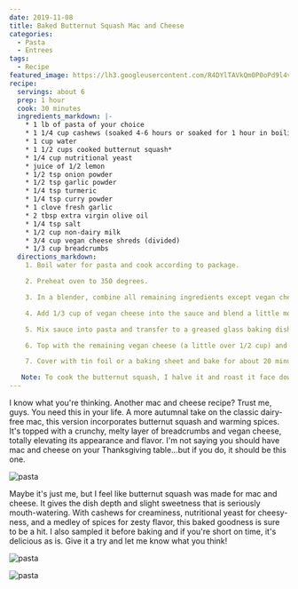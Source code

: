 ```yaml
---
date: 2019-11-08
title: Baked Butternut Squash Mac and Cheese
categories:
  - Pasta
  - Entrees
tags:
  - Recipe
featured_image: https://lh3.googleusercontent.com/R4DYlTAVkQm0P0oPd9l4vHK9UQ2tM2SbWWXHJnVzrf4_xRQeJdvodOQOVHIoLoRf6BsgoEALwZCqdiZszSR-ac-0huO5ry2nobUasLXaBZ0lj6N0ocUaWjKpqgdiwBfk_3OaE6H2eLA=w2400 
recipe:
  servings: about 6
  prep: 1 hour
  cook: 30 minutes
  ingredients_markdown: |-
    * 1 lb of pasta of your choice
    * 1 1/4 cup cashews (soaked 4-6 hours or soaked for 1 hour in boiling water)
    * 1 cup water
    * 1 1/2 cups cooked butternut squash*
    * 1/4 cup nutritional yeast
    * juice of 1/2 lemon
    * 1/2 tsp onion powder
    * 1/2 tsp garlic powder
    * 1/4 tsp turmeric
    * 1/4 tsp curry powder
    * 1 clove fresh garlic
    * 2 tbsp extra virgin olive oil
    * 1/4 tsp salt
    * 1/2 cup non-dairy milk  
    * 3/4 cup vegan cheese shreds (divided)
    * 1/3 cup breadcrumbs
  directions_markdown:
    1. Boil water for pasta and cook according to package.

    2. Preheat oven to 350 degrees. 

    3. In a blender, combine all remaining ingredients except vegan cheese and breadcrumbs. Blend until smooth.

    4. Add 1/3 cup of vegan cheese into the sauce and blend a little more, not completely.

    5. Mix sauce into pasta and transfer to a greased glass baking dish (8x10" works well)

    6. Top with the remaining vegan cheese (a little over 1/2 cup) and breadcrumbs (I recommend breadcrumbs on top because they brown nicely, while the vegan cheese does not).

    7. Cover with tin foil or a baking sheet and bake for about 20 minutes covered. Then remove cover and cook for another 8 to 10 minutes.

   Note: To cook the butternut squash, I halve it and roast it face down on a parchment-paper line baking sheet at 375 for about 30-45 minutes, depending on size
---
```

I know what you're thinking. Another mac and cheese recipe? Trust me, guys. You need this in your life. A more autumnal take on the classic dairy-free mac, this version incorporates butternut squash and warming spices. It's topped with a crunchy, melty layer of breadcrumbs and vegan cheese, totally elevating its appearance and flavor. I'm not saying you should have mac and cheese on your Thanksgiving table...but if you do, it should be this one.

![pasta](https://lh3.googleusercontent.com/VXl4ZUHX6Xobwb_-KVLQPMEronQQIVZjgetBZ_BRXkNmc1y_sq2MD43m0skwnGqFFetSsttQHTg-_-sNxyFXbT8cSL9SmsAnfGf79Lt1vNXqWWPSo-s0mTFQhaijkQ4Pv1Z7UIpjULw=w2400)

Maybe it's just me, but I feel like butternut squash was made for mac and cheese. It gives the dish depth and slight sweetness that is seriously mouth-watering. With cashews for creaminess, nutritional yeast for cheesy-ness, and a medley of spices for zesty flavor, this baked goodness is sure to be a hit. I also sampled it before baking and if you're short on time, it's delicious as is. Give it a try and let me know what you think!

![pasta](https://lh3.googleusercontent.com/EyQUhbL0MEUyUe49-kMLmP7BSFjsqJoBETVAoX3ukXUyaGEq_D3qtv7V2r3eobOvoZx9WgODaCx64BRzoB_pQDwAXFgNH8o171htIr2PCqN_36woc46YCTTvGVFCpttaNJ0zrrSL6h4=w2400)

![pasta](https://lh3.googleusercontent.com/BVcAWRp_f5x4d_yl-vjNK27XDpD65jFPO6qy5AhNEejLqylGOP3petABVojqKamj8m_Biv1xGwvaMl3G1o-_r7K8a_Y2l3PPHBP0JQ4vVfsBUbVwCo32nR_PhNwMD9ASFPw_bf8aMZw=w2400)